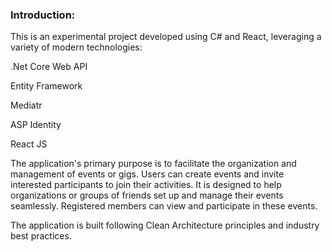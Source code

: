 ### Introduction:

This is an experimental project developed using C# and React, leveraging a variety of modern technologies:

.Net Core Web API

Entity Framework

Mediatr

ASP Identity

React JS

The application's primary purpose is to facilitate the organization and management of events or gigs. Users can create events and invite interested participants to join their activities. It is designed to help organizations or groups of friends set up and manage their events seamlessly. Registered members can view and participate in these events.

The application is built following Clean Architecture principles and industry best practices.

